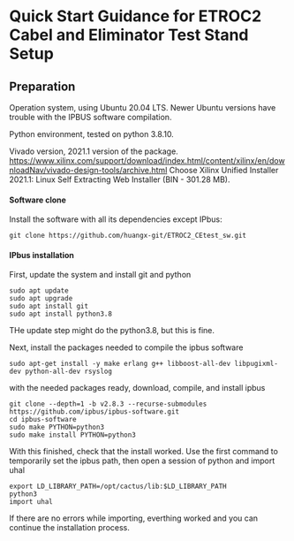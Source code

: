 # Quick Start Guidance for ETROC2 Cabel and Eliminator Test Stand Setup

## Preparation

Operation system, using Ubuntu 20.04 LTS. Newer Ubuntu versions have trouble with the IPBUS software compilation.

Python environment, tested on python 3.8.10.

Vivado version, 2021.1 version of the package. https://www.xilinx.com/support/download/index.html/content/xilinx/en/downloadNav/vivado-design-tools/archive.html Choose  Xilinx Unified Installer 2021.1: Linux Self Extracting Web Installer (BIN - 301.28 MB). 


#### Software clone
 Install the software with all its dependencies except IPbus:

```
git clone https://github.com/huangx-git/ETROC2_CEtest_sw.git
```

#### IPbus installation

First, update the system and install git and python

```
sudo apt update
sudo apt upgrade
sudo apt install git
sudo apt install python3.8
```

THe update step might do the python3.8, but this is fine.

Next, install the packages needed to compile the ipbus software

```sudo apt-get install -y make erlang g++ libboost-all-dev libpugixml-dev python-all-dev rsyslog```

with the needed packages ready, download, compile, and install ipbus
```
git clone --depth=1 -b v2.8.3 --recurse-submodules https://github.com/ipbus/ipbus-software.git
cd ipbus-software
sudo make PYTHON=python3
sudo make install PYTHON=python3
```
With this finished, check that the install worked. Use the first command to temporarily set the ipbus path, then open a session of python and import uhal
```
export LD_LIBRARY_PATH=/opt/cactus/lib:$LD_LIBRARY_PATH
python3
import uhal
```
If there are no errors while importing, everthing worked and you can continue the installation process.

